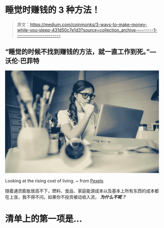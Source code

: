 # 睡觉时赚钱的 3 种方法！

> 原文：<https://medium.com/coinmonks/3-ways-to-make-money-while-you-sleep-431d50c7e1d3?source=collection_archive---------1----------------------->

## “睡觉的时候不找到赚钱的方法，就一直工作到死。”―沃伦·巴菲特

![](img/2be41b58d6ee60057c4249164f42974a.png)

Looking at the rising cost of living. ~ from [Pexels](https://www.pexels.com/photo/photo-of-a-woman-thinking-941555/)

随着通货膨胀居高不下，燃料、食品、家庭能源成本以及基本上所有东西的成本都在上涨，我不得不问。如果你不投资被动收入流， ***为什么不呢？***

# 清单上的第一项是…